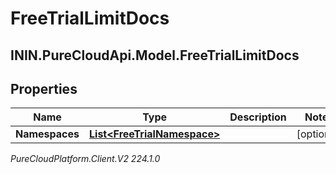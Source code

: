 # FreeTrialLimitDocs

## ININ.PureCloudApi.Model.FreeTrialLimitDocs

## Properties

|Name | Type | Description | Notes|
|------------ | ------------- | ------------- | -------------|
| **Namespaces** | [**List&lt;FreeTrialNamespace&gt;**](FreeTrialNamespace) |  | [optional] |



_PureCloudPlatform.Client.V2 224.1.0_
